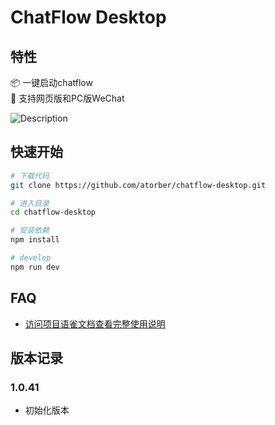 # ChatFlow Desktop

## 特性

📦 一键启动chatflow  
🎯 支持网页版和PC版WeChat  

![Description](https://github.com/user-attachments/assets/dfb70c5c-527c-4cd6-87ca-27b8675a26e4)

## 快速开始

```sh
# 下载代码
git clone https://github.com/atorber/chatflow-desktop.git

# 进入目录
cd chatflow-desktop

# 安装依赖
npm install

# develop
npm run dev
```

<!--
## Be aware

🚨 By default, this template integrates Node.js in the Renderer process. If you don't need it, you just remove the option below. [Because it will modify the default config of Vite](https://github.com/electron-vite/vite-plugin-electron-renderer#config-presets-opinionated).

```diff
# vite.config.ts

export default {
  plugins: [
-   // Use Node.js API in the Renderer-process
-   renderer({
-     nodeIntegration: true,
-   }),
  ],
}
```
-->

## FAQ

- [访问项目语雀文档查看完整使用说明](https://www.yuque.com/atorber/chatflow)

## 版本记录

### 1.0.41

- 初始化版本

